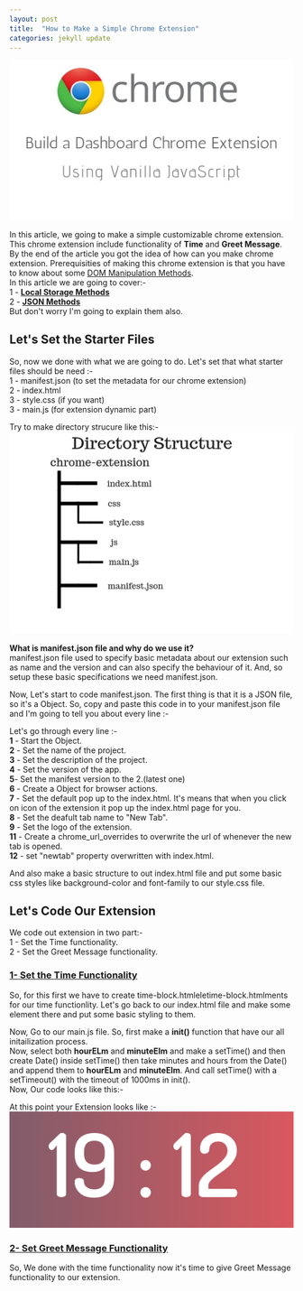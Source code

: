 ```yaml
---
layout: post
title:  "How to Make a Simple Chrome Extension"
categories: jekyll update
---
```

<link rel="stylesheet" href="/assets/css/blog.css">

![Blog Cover](/assets/images/blog_3_images/blog_cover.jpg) <br>

In this article, we going to make a simple customizable chrome extension. This chrome extension include functionality of **Time** and **Greet Message**. By the end of the article you got the idea of how can you make chrome extension. Prerequisities of making this chrome extension is that you have to know about some [DOM Manipulation Methods](https://developer.mozilla.org/en-US/docs/Web/API/Document_Object_Model).<br>
In this article we are going to cover:- <br>
1 - [**Local Storage Methods**](https://developer.mozilla.org/en/docs/Web/API/Window/localStorage) <br>
2 - [**JSON Methods**](https://developer.mozilla.org/en/docs/Web/JavaScript/Reference/Global_Objects/JSON) <br>
But don't worry I'm going to explain them also.

## Let's Set the Starter Files
So, now we done with what we are going to do. Let's set that what starter files should be need :- <br>
1 - <span class="highlight">manifest.json</span> (to set the metadata for our chrome extension)<br>
2 - <span class="highlight">index.html</span> <br>
3 - <span class="highlight">style.css</span> (if you want) <br>
3 - <span class="highlight">main.js</span> (for extension dynamic part) <br>

Try to make directory strucure like this:-
![](/assets/images/blog_3_images/dir_str.jpg)

**What is manifest.json file and why do we use it?** <br>
<span class="highlight">manifest.json</span> file used to specify basic metadata about our extension such as name and the version and can also specify the behaviour of it. And, so setup these basic specifications we need <span class="highlight">manifest.json</span>.

Now, Let's start to code <span class="highlight">manifest.json</span>. The first thing is that it is a <span class="highlight">JSON file</span>, so it's a <span class="highlight">Object</span>. So, copy and paste this code in to your <span class="highlight">manifest.json</span> file and I'm going to tell you about every line :-
<script src="https://gist.github.com/praveen-me/06013e75173c806021ed3a7ac412dab6.js"></script>

Let's go through every line :- <br>
**1** - Start the <span class="highlight">Object</span>. <br>
**2** - Set the name of the project. <br>
**3** - Set the description of the project. <br>
**4** - Set the version of the app. <br>
**5**- Set the manifest version to the 2.(latest one) <br>
**6** - Create a <span class="highlight">Object</span> for browser actions. <br>
**7** - Set the default pop up to the <span class="highlight">index.html</span>. It's means that when you click on icon of the extension it pop up the <span class="highlight">index.html</span> page for you. <br>
**8** - Set the deafult tab name to "New Tab". <br>
**9** - Set the logo of the extension. <br>
**11** - Create a <span class="highlight">chrome_url_overrides</span> to overwrite the url of whenever the new tab is opened. <br>
**12** - set "newtab" property overwritten with <span class="highlight">index.html</span>.

And also make a basic structure to out <span class="highlight">index.html</span> file and put some basic css styles like background-color and font-family to our <span class="highlight">style.css</span> file.

## Let's Code Our Extension
We code out extension in two part:-<br>
1 - Set the <span class="highlight">Time</span> functionality. <br>
2 - Set the <span class="highlight">Greet Message</span> functionality.


### <u>1- Set the Time Functionality</u>
So, for this first we have to create time-block.htmleletime-block.htmlments for our time functionlity. Let's go back to our <span class="highlight">index.html</span> file and make some element there and put some basic styling to them.
<script src="https://gist.github.com/praveen-me/5c4a8715a460d325b6fbecec735ea282.js"></script>

Now, Go to our <span class="highlight">main.js</span> file.
So, first make a **init()** function that have our all initailization process. <br>
Now, select both **hourELm** and **minuteElm** and make a <span class="highlight">setTime()</span> and then create <span class="highlight">Date()</span> inside <span class="highlight">setTime()</span> then take minutes and hours from the <span class="highlight">Date()</span> and append them to **hourELm** and **minuteElm**. And call <span class="highlight">setTime()</span> with a <span class="highlight">setTimeout()</span> with the timeout of <span class="highlight">1000ms</span> in <span class="highlight">init()</span>. <br>
Now, Our code looks like this:-
<script src="https://gist.github.com/praveen-me/f71aad7241103bc054f258f340bd5a86.js"></script>

At this point your Extension looks like :-
![](/assets/images/blog_3_images/time_block.png)

### <u>2- Set Greet Message Functionality</u>
So, We done with the time functionality now it's time to give Greet Message functionality to our extension.

